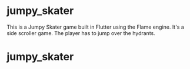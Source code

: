 # jumpy_skater

This is a Jumpy Skater game built in Flutter using the Flame engine. It's a side scroller game. The player has to jump over the hydrants.

# jumpy_skater
